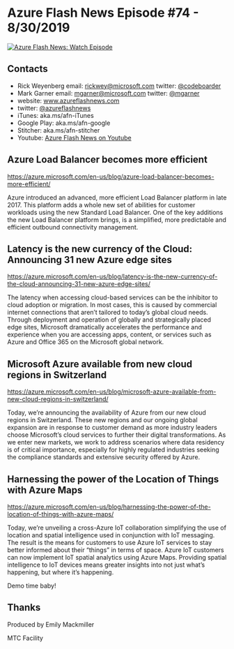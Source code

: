 # Azure Flash News Episode #74 - 8/30/2019

[![Azure Flash News: Watch Episode](https://img.youtube.com/vi/Pyf8o0jCU9Y/0.jpg)](http://www.youtube.com/watch?v=Pyf8o0jCU9Y "Azure Flash News: Episode 74")

## Contacts
* Rick Weyenberg  email: rickwey@microsoft.com twitter: [@codeboarder](https://www.twitter.com/codeboarder)
* Mark Garner email: mgarner@microsoft.com twitter: [@mgarner](https://www.twitter.com/mgarner)
* website: www.azureflashnews.com
* twitter: [@azureflashnews](https://www.twitter.com/azureflashnews)
* iTunes: aka.ms/afn-iTunes
* Google Play: aka.ms/afn-google
* Stitcher: aka.ms/afn-stitcher
* Youtube: [Azure Flash News on Youtube](https://www.youtube.com/channel/UCV6U_D4q7OxQaf0rFfEb6fQ)


## Azure Load Balancer becomes more efficient
https://azure.microsoft.com/en-us/blog/azure-load-balancer-becomes-more-efficient/

Azure introduced an advanced, more efficient Load Balancer platform in late 2017. This platform adds a whole new set of abilities for customer workloads using the new Standard Load Balancer. One of the key additions the new Load Balancer platform brings, is a simplified, more predictable and efficient outbound connectivity management.

## Latency is the new currency of the Cloud: Announcing 31 new Azure edge sites
https://azure.microsoft.com/en-us/blog/latency-is-the-new-currency-of-the-cloud-announcing-31-new-azure-edge-sites/

The latency when accessing cloud-based services can be the inhibitor to cloud adoption or migration. In most cases, this is caused by commercial internet connections that aren’t tailored to today’s global cloud needs. Through deployment and operation of globally and strategically placed edge sites, Microsoft dramatically accelerates the performance and experience when you are accessing apps, content, or services such as Azure and Office 365 on the Microsoft global network.

## Microsoft Azure available from new cloud regions in Switzerland
https://azure.microsoft.com/en-us/blog/microsoft-azure-available-from-new-cloud-regions-in-switzerland/

Today, we’re announcing the availability of Azure from our new cloud regions in Switzerland. These new regions and our ongoing global expansion are in response to customer demand as more industry leaders choose Microsoft’s cloud services to further their digital transformations. As we enter new markets, we work to address scenarios where data residency is of critical importance, especially for highly regulated industries seeking the compliance standards and extensive security offered by Azure.

## Harnessing the power of the Location of Things with Azure Maps
https://azure.microsoft.com/en-us/blog/harnessing-the-power-of-the-location-of-things-with-azure-maps/

Today, we’re unveiling a cross-Azure IoT collaboration simplifying the use of location and spatial intelligence used in conjunction with IoT messaging. The result is the means for customers to use Azure IoT services to stay better informed about their “things” in terms of space. Azure IoT customers can now implement IoT spatial analytics using Azure Maps. Providing spatial intelligence to IoT devices means greater insights into not just what’s happening, but where it’s happening.

Demo time baby!

## Thanks
Produced by Emily Mackmiller

MTC Facility